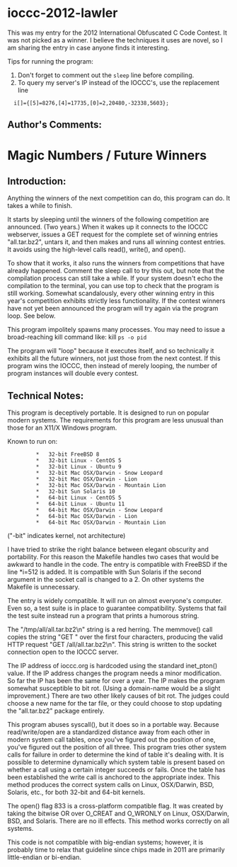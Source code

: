 ioccc-2012-lawler
=================

This was my entry for the 2012 International Obfuscated C Code Contest. It was
not picked as a winner. I believe the techniques it uses are novel, so I am
sharing the entry in case anyone finds it interesting.

Tips for running the program:

1. Don't forget to comment out the `sleep` line before compiling.  
1. To query my server's IP instead of the IOCCC's, use the replacement line

```
  i[]={[5]=8276,[4]=17735,[0]=2,20480,-32338,5603};
```


## Author's Comments:

Magic Numbers / Future Winners
==============================

Introduction:
-------------

Anything the winners of the next competition can do, this program can do. It
takes a while to finish.

It starts by sleeping until the winners of the following competition are
announced. (Two years.) When it wakes up it connects to the IOCCC webserver,
issues a GET request for the complete set of winning entries "all.tar.bz2",
untars it, and then makes and runs all winning contest entries. It avoids using
the high-level calls read(), write(), and open().

To show that it works, it also runs the winners from competitions that have
already happened. Comment the sleep call to try this out, but note that the
compilation process can still take a while. If your system doesn't echo the
compilation to the terminal, you can use top to check that the program is still
working. Somewhat scandalously, every other winning entry in this year's
competition exhibits strictly less functionality. If the contest winners
have not yet been announced the program will try again via the program
loop. See below.

This program impolitely spawns many processes. You may need to issue a
broad-reaching kill command like: kill `ps -o pid`

The program will "loop" because it executes itself, and so technically it
exhibits all the future winners, not just those from the next contest. If this
program wins the IOCCC, then instead of merely looping, the number of program
instances will double every contest.


Technical Notes:
----------------

This program is deceptively portable. It is designed to run on popular modern
systems. The requirements for this program are less unusual than those for an
X11/X Windows program.

Known to run on: 

             *   32-bit FreeBSD 8
             *   32-bit Linux - CentOS 5
             *   32-bit Linux - Ubuntu 9
             *   32-bit Mac OSX/Darwin - Snow Leopard
             *   32-bit Mac OSX/Darwin - Lion
             *   32-bit Mac OSX/Darwin - Mountain Lion
             *   32-bit Sun Solaris 10
             *   64-bit Linux - CentOS 5
             *   64-bit Linux - Ubuntu 11
             *   64-bit Mac OSX/Darwin - Snow Leopard
             *   64-bit Mac OSX/Darwin - Lion
             *   64-bit Mac OSX/Darwin - Mountain Lion

("-bit" indicates kernel, not architecture)

I have tried to strike the right balance between elegant obscurity and
portability. For this reason the Makefile handles two cases that would be
awkward to handle in the code. The entry is compatible with FreeBSD if the line
*i=512 is added. It is compatible with Sun Solaris if the second argument in
the socket call is changed to a 2. On other systems the Makefile is
unnecessary.

The entry is widely compatible. It will run on almost everyone's computer.
Even so, a test suite is in place to guarantee compatibility. Systems that fail
the test suite instead run a program that prints a humorous string.

The "/tmp/all/all.tar.bz2\n" string is a red herring. The memmove() call copies
the string "GET " over the first four characters, producing the valid HTTP
request "GET /all/all.tar.bz2\n". This string is written to the socket
connection open to the IOCCC server. 
 
The IP address of ioccc.org is hardcoded using the standard inet_pton() value.
If the IP address changes the program needs a minor modification. So far the
IP has been the same for over a year. The IP makes the program somewhat
susceptible to bit rot. (Using a domain-name would be a slight improvement.)
There are two other likely causes of bit rot. The judges could choose a new
name for the tar file, or they could choose to stop updating the "all.tar.bz2"
package entirely.

This program abuses syscall(), but it does so in a portable way. Because
read/write/open are a standardized distance away from each other in modern
system call tables, once you've figured out the position of one, you've figured
out the position of all three. This program tries other system calls for
failure in order to determine the kind of table it's dealing with. It is
possible to determine dynamically which system table is present based on
whether a call using a certain integer succeeds or fails. Once the table has
been established the write call is anchored to the appropriate index. This
method produces the correct system calls on Linux, OSX/Darwin, BSD, Solaris,
etc., for both 32-bit and 64-bit kernels.

The open() flag 833 is a cross-platform compatible flag. It was created by
taking the bitwise OR over O_CREAT and O_WRONLY on Linux, OSX/Darwin, BSD, and
Solaris. There are no ill effects. This method works correctly on all systems.

This code is not compatible with big-endian systems; however, it is probably
time to relax that guideline since chips made in 2011 are primarily
little-endian or bi-endian.


